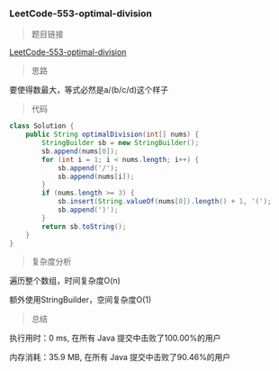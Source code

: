 ### LeetCode-553-optimal-division

> 题目链接

[LeetCode-553-optimal-division](https://leetcode-cn.com/problems/optimal-division/)

> 思路

要使得数最大，等式必然是a/(b/c/d)这个样子

> 代码

```java
class Solution {
    public String optimalDivision(int[] nums) {
        StringBuilder sb = new StringBuilder();
        sb.append(nums[0]);
        for (int i = 1; i < nums.length; i++) {
            sb.append('/');
            sb.append(nums[i]);
        }
        if (nums.length >= 3) {
            sb.insert(String.valueOf(nums[0]).length() + 1, '(');
            sb.append(')');
        }
        return sb.toString();
    }
}
```

> 复杂度分析

遍历整个数组，时间复杂度O(n)

额外使用StringBuilder，空间复杂度O(1)

> 总结

执行用时：0 ms, 在所有 Java 提交中击败了100.00%的用户

内存消耗：35.9 MB, 在所有 Java 提交中击败了90.46%的用户

